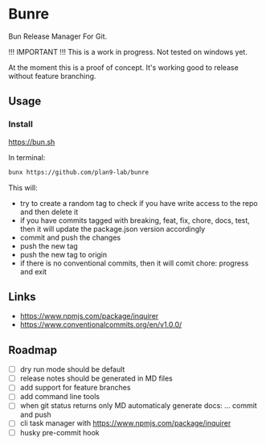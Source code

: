 # Bunre

Bun Release Manager For Git.

!!! IMPORTANT !!! This is a work in progress. Not tested on windows yet.

At the moment this is a proof of concept. It's working good to release without feature branching.

## Usage

### Install

https://bun.sh

In terminal:

```sh
bunx https://github.com/plan9-lab/bunre
```

This will:

- try to create a random tag to check if you have write access to the repo and then delete it
- if you have commits tagged with breaking, feat, fix, chore, docs, test, then it will update the package.json version accordingly
- commit and push the changes
- push the new tag
- push the new tag to origin
- if there is no conventional commits, then it will comit chore: progress and exit

## Links

- https://www.npmjs.com/package/inquirer
- https://www.conventionalcommits.org/en/v1.0.0/

## Roadmap

- [ ] dry run mode should be default
- [ ] release notes should be generated in MD files
- [ ] add support for feature branches
- [ ] add command line tools
- [ ] when git status returns only MD automaticaly generate docs: ... commit and push
- [ ] cli task manager with https://www.npmjs.com/package/inquirer
- [ ] husky pre-commit hook
